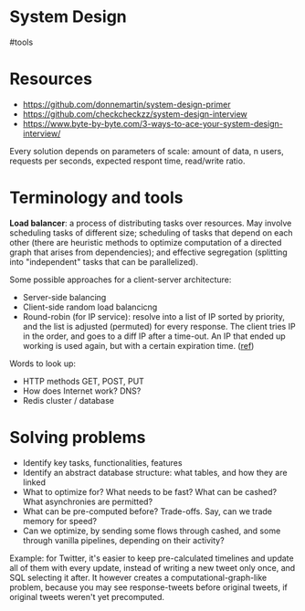 # System Design
#tools

# Resources

* https://github.com/donnemartin/system-design-primer
* https://github.com/checkcheckzz/system-design-interview
* https://www.byte-by-byte.com/3-ways-to-ace-your-system-design-interview/

Every solution depends on parameters of scale: amount of data, n users, requests per seconds, expected respont time, read/write ratio.

# Terminology and tools

**Load balancer**: a process of distributing tasks over resources. May involve scheduling tasks of different size; scheduling of tasks that depend on each other (there are heuristic methods to optimize computation of a directed graph that arises from dependencies); and effective segregation (splitting into "independent" tasks that can be parallelized).

Some possible approaches for a client-server architecture:
* Server-side balancing
* Client-side random load balancicng
* Round-robin (for IP service): resolve into a list of IP sorted by priority, and the list is adjusted (permuted) for every response. The client tries IP in the order, and goes to a diff IP after a time-out. An IP that ended up working is used again, but with a certain expiration time. ([ref](https://en.wikipedia.org/wiki/Round-robin_DNS))

Words to look up:
* HTTP methods GET, POST, PUT
* How does Internet work? DNS?
* Redis cluster / database

# Solving problems

* Identify key tasks, functionalities, features
* Identify an abstract database structure: what tables, and how they are linked
* What to optimize for? What needs to be fast? What can be cashed? What asynchronies are permitted?
* What can be pre-computed before? Trade-offs. Say, can we trade memory for speed?
* Can we optimize, by sending some flows through cashed, and some through vanilla pipelines, depending on their activity?

Example: for Twitter, it's easier to keep pre-calculated timelines and update all of them with every update, instead of writing a new tweet only once, and SQL selecting it after. It however creates a computational-graph-like problem, because you may see response-tweets before original tweets, if original tweets weren't yet precomputed.